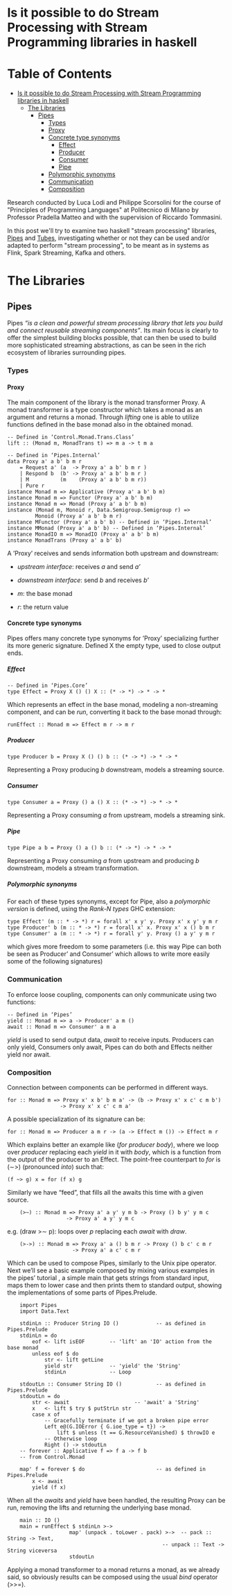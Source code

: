 Is it possible to do Stream Processing with Stream Programming libraries in haskell
===================================================================================


Table of Contents
=================

   * [Is it possible to do Stream Processing with Stream Programming libraries in haskell](#is-it-possible-to-do-stream-processing-with-stream-programming-libraries-in-haskell)
      * [The Libraries](#the-libraries)
         * [Pipes](#pipes)
            * [Types](#types)
            * [Proxy](#proxy)
            * [Concrete type synonyms](#concrete-type-synonyms)
               * [Effect](#effect)
               * [Producer](#producer)
               * [Consumer](#consumer)
               * [Pipe](#pipe)
            * [Polymorphic synonyms](#polymorphic-synonyms)
            * [Communication](#communication)
            * [Composition](#composition)


Research conducted by Luca Lodi and Philippe Scorsolini for the course of "Principles of Programming Languages"
at Politecnico di Milano by Professor Pradella Matteo and with the supervision of Riccardo
Tommasini.

In this post we'll try to examine two haskell "stream processing" libraries,
[Pipes](https://hackage.haskell.org/package/pipes) and
[Tubes](https://hackage.haskell.org/package/tubes), investigating whether or not they can be used
and/or adapted to perform "stream processing", to be meant as in systems as Flink, Spark
Streaming, Kafka and others.

# The Libraries 

## Pipes

Pipes *“is a clean and powerful stream processing library that lets you build and connect reusable streaming components”*. Its main focus is clearly to offer the simplest building blocks possible, that can then be used to build more sophisticated streaming abstractions, as can be seen in the rich ecosystem of libraries surrounding pipes.

### Types

#### Proxy

The main component of the library is the monad transformer Proxy. A monad transformer is a type constructor which takes a monad as an argument and returns a monad. Through *lifting* one is able to utilize functions defined in the base monad also in the obtained monad.

    -- Defined in ‘Control.Monad.Trans.Class’
    lift :: (Monad m, MonadTrans t) => m a -> t m a

    -- Defined in ‘Pipes.Internal’
    data Proxy a' a b' b m r
        = Request a' (a  -> Proxy a' a b' b m r )
        | Respond b  (b' -> Proxy a' a b' b m r )
        | M          (m    (Proxy a' a b' b m r))
        | Pure r
    instance Monad m => Applicative (Proxy a' a b' b m)
    instance Monad m => Functor (Proxy a' a b' b m)
    instance Monad m => Monad (Proxy a' a b' b m)
    instance (Monad m, Monoid r, Data.Semigroup.Semigroup r) =>
             Monoid (Proxy a' a b' b m r)
    instance MFunctor (Proxy a' a b' b) -- Defined in ‘Pipes.Internal’
    instance MMonad (Proxy a' a b' b) -- Defined in ‘Pipes.Internal’
    instance MonadIO m => MonadIO (Proxy a' a b' b m)
    instance MonadTrans (Proxy a' a b' b)

A ’Proxy’ receives and sends information both upstream and downstream:

-   *upstream interface*: receives *a* and send *a’*

-   *downstream interface*: send *b* and receives *b’*

-   *m*: the base monad

-   *r*: the return value

#### Concrete type synonyms

Pipes offers many concrete type synonyms for ’Proxy’ specializing further its more generic signature. Defined X the empty type, used to close output ends.

##### Effect

    -- Defined in ‘Pipes.Core’
    type Effect = Proxy X () () X :: (* -> *) -> * -> * 

Which represents an effect in the base monad, modeling a non-streaming component, and can be *run*, converting it back to the base monad through:

    runEffect :: Monad m => Effect m r -> m r 

##### Producer

    type Producer b = Proxy X () () b :: (* -> *) -> * -> *

Representing a Proxy producing *b* downstream, models a streaming source.

##### Consumer

    type Consumer a = Proxy () a () X :: (* -> *) -> * -> *

Representing a Proxy consuming *a* from upstream, models a streaming sink.

##### Pipe

    type Pipe a b = Proxy () a () b :: (* -> *) -> * -> *

Representing a Proxy consuming *a* from upstream and producing *b* downstream, models a stream transformation.

##### Polymorphic synonyms

For each of these types synonyms, except for Pipe, also a *polymorphic version* is defined, using the *Rank-N types* GHC extension:

    type Effect' (m :: * -> *) r = forall x' x y' y. Proxy x' x y' y m r
    type Producer' b (m :: * -> *) r = forall x' x. Proxy x' x () b m r
    type Consumer' a (m :: * -> *) r = forall y' y. Proxy () a y' y m r

which gives more freedom to some parameters (i.e. this way Pipe can both be seen as Producer’ and Consumer’ which allows to write more easily some of the following signatures)

### Communication

To enforce loose coupling, components can only communicate using two functions:

    -- Defined in ‘Pipes’
    yield :: Monad m => a -> Producer' a m () 
    await :: Monad m => Consumer' a m a

*yield* is used to send output data, *await* to receive inputs. Producers can only yield, Consumers only await, Pipes can do both and Effects neither yield nor await.

### Composition

Connection between components can be performed in different ways.

    for :: Monad m => Proxy x' x b' b m a' -> (b -> Proxy x' x c' c m b') 
                     -> Proxy x' x c' c m a'              

A possible specialization of its signature can be:

    for :: Monad m => Producer a m r -> (a -> Effect m ()) -> Effect m r

Which explains better an example like (*for producer body*), where we loop over *producer* replacing each *yield* in it with *body*, which is a function from the output of the producer to an Effect. The point-free counterpart to *for* is (∼>) (pronounced *into*) such that:

    (f ~> g) x = for (f x) g  

Similarly we have “feed”, that fills all the awaits this time with a given source.

        (>~) :: Monad m => Proxy a' a y' y m b -> Proxy () b y' y m c 
                       -> Proxy a' a y' y m c

e.g. (draw >∼ p): loops over *p* replacing each *await* with *draw*.

        (>->) :: Monad m => Proxy a' a () b m r -> Proxy () b c' c m r 
                         -> Proxy a' a c' c m r

Which can be used to compose Pipes, similarly to the Unix pipe operator. Next we’ll see a basic example composed by mixing various examples in the pipes’ tutorial , a simple main that gets strings from standard input, maps them to lower case and then prints them to standard output, showing the implementations of some parts of Pipes.Prelude.

        import Pipes
        import Data.Text

        stdinLn :: Producer String IO ()            -- as defined in Pipes.Prelude
        stdinLn = do 
            eof <- lift isEOF        -- 'lift' an 'IO' action from the base monad
            unless eof $ do
                str <- lift getLine
                yield str            -- 'yield' the 'String'
                stdinLn              -- Loop

        stdoutLn :: Consumer String IO ()           -- as defined in Pipes.Prelude
        stdoutLn = do
            str <- await                     -- 'await' a 'String'
            x   <- lift $ try $ putStrLn str
            case x of
                -- Gracefully terminate if we got a broken pipe error
                Left e@(G.IOError { G.ioe_type = t}) ->
                    lift $ unless (t == G.ResourceVanished) $ throwIO e
                -- Otherwise loop
                Right () -> stdoutLn
        -- forever :: Applicative f => f a -> f b  
        -- from Control.Monad

        map' f = forever $ do                       -- as defined in Pipes.Prelude
            x <- await
            yield (f x)

When all the *awaits* and *yield* have been handled, the resulting Proxy can be run, removing the lifts and returning the underlying base monad.

        main :: IO ()
        main = runEffect $ stdinLn >-> 
                        map' (unpack . toLower . pack) >->  -- pack :: String -> Text,
                                                      -- unpack :: Text -> String viceversa
                        stdoutLn

Applying a monad transformer to a monad returns a monad, as we already said, so obviously results can be composed using the usual *bind* operator (>>=).
